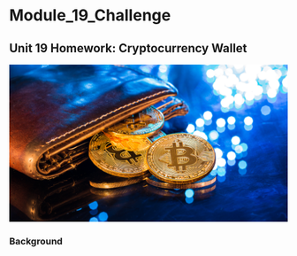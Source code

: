 # Module_19_Challenge
## Unit 19 Homework: Cryptocurrency Wallet

![An image shows a wallet with bitcoin.](Images/19-4-challenge-image.png)

### Background
